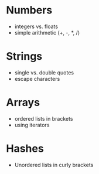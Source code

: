 # Numbers

- integers vs. floats
- simple arithmetic (+, -, *, /)

# Strings

- single vs. double quotes
- escape characters

# Arrays

- ordered lists in brackets
- using iterators

# Hashes

- Unordered lists in curly brackets 